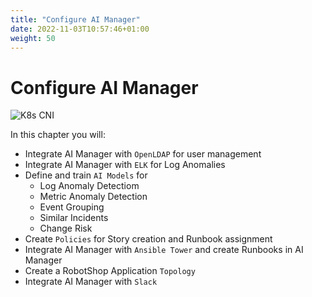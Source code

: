 ```yaml
---
title: "Configure AI Manager"
date: 2022-11-03T10:57:46+01:00
weight: 50
---
```


# Configure AI Manager

![K8s CNI](/cp4waiops-training/pics/13_demo_ui_aimanager_welcome.png)

In this chapter you will:

- Integrate AI Manager with `OpenLDAP` for user management
- Integrate AI Manager with `ELK` for Log Anomalies
- Define and train `AI Models` for
  - Log Anomaly Detectiom
  - Metric Anomaly Detection
  - Event Grouping
  - Similar Incidents
  - Change Risk 
- Create `Policies` for Story creation and Runbook assignment
- Integrate AI Manager with `Ansible Tower` and create Runbooks in AI Manager
- Create a RobotShop Application `Topology`
- Integrate AI Manager with `Slack`
